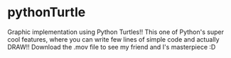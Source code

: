 # pythonTurtle
Graphic implementation using Python Turtles!!
This one of Python's super cool features, where you can write few lines of simple code and actually DRAW!! 
Download the .mov file to see my friend and I's masterpiece :D
